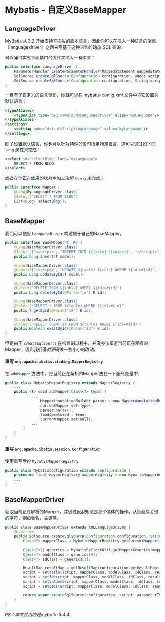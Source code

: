 # Mybatis - 自定义BaseMapper

## LanguageDriver

MyBatis 从 3.2 开始支持可插拔的脚本语言，因此你可以在插入一种语言的驱动（language driver）之后来写基于这种语言的动态 SQL 查询。

可以通过实现下面接口的方式来插入一种语言：

```java
public interface LanguageDriver {
    ParameterHandler createParameterHandler(MappedStatement mappedStatement, Object parameterObject, BoundSql boundSql);
    SqlSource createSqlSource(Configuration configuration, XNode script, Class<?> parameterType);
    SqlSource createSqlSource(Configuration configuration, String script, Class<?> parameterType);
}
```

一旦有了自定义的语言驱动，你就可以在 mybatis-config.xml 文件中将它设置为默认语言：

```xml
<typeAliases>
    <typeAlias type="org.sample.MyLanguageDriver" alias="myLanguage"/>
</typeAliases>
<settings>
    <setting name="defaultScriptingLanguage" value="myLanguage"/>
</settings>
```

除了设置默认语言，你也可以针对特殊的语句指定特定语言，这可以通过如下的 `lang` 属性来完成：

```xml
<select id="selectBlog" lang="myLanguage">
    SELECT * FROM BLOG
</select>
```

或者在你正在使用的映射中加上注解 `@Lang` 来完成：

```java
public interface Mapper {
    @Lang(MyLanguageDriver.class)
    @Select("SELECT * FROM BLOG")
    List<Blog> selectBlog();
}
```

## BaseMapper

我们可以使用 `LanguageDriver` 构建属于自己的BaseMapper。

```java
public interface BaseMapper<T, K> {
    @Lang(BaseMapperDriver.class)
    @Insert({"<script>", "INSERT INTO ${table} ${values}", "</script>"})
    public Long insert(T model);

    @Lang(BaseMapperDriver.class)
    @Update({"<script>", "UPDATE ${table} ${sets} WHERE ${id}=#{id}", "</script>"})
    public Long updateById(T model);

    @Lang(BaseMapperDriver.class)
    @Delete("DELETE FROM ${table} WHERE ${id}=#{id}")
    public Long deleteById(@Param("id") K id);

    @Lang(BaseMapperDriver.class)
    @Select("SELECT * FROM ${table} WHERE ${id}=#{id}")
    public T getById(@Param("id") K id);

    @Lang(BaseMapperDriver.class)
    @Select("SELECT COUNT(1) FROM ${table} WHERE ${id}=#{id}")
    public Boolean existById(@Param("id") K id);
}
```

但是由于 `createSqlSource` 在构建的过程中，并没办法知道当前正在解析的Mapper，因此我们得对源码做一些小小的改动。

#### 重写 `org.apache.ibatis.binding.MapperRegistry`

在 `addMapper` 方法中，把当前正在解析的Mapper放在一下全局变量中。 

```java
public class MybatisMapperRegistry extends MapperRegistry {
    ...
    public <T> void addMapper(Class<T> type) {
            ...
                MapperAnnotationBuilder parser = new MapperAnnotationBuilder(config, type);
                currentMapper.set(type);
                parser.parse();
                loadCompleted = true;
                currentMapper.set(null);
            ...
        }
    }
}
```

#### 重写 `org.apache.ibatis.session.Configuration`

使用重写后的 `MybatisMapperRegistry`

```java
public class MybatisConfiguration extends Configuration {
    protected final MapperRegistry mapperRegistry = new MybatisMapperRegistry(this);
    ...
}
```

## BaseMapperDriver

获取当前正在解析的Mapper，并通过反射知悉是那个实体的操作，从而替换关键的字符，例如表名，主键等。

```java
public class BaseMapperDriver extends XMLLanguageDriver {
    @Override
    public SqlSource createSqlSource(Configuration configuration, String script, Class<?> parameterType) {
        Class<?> mapperClass = MybatisMapperRegistry.getCurrentMapper();

        Class<?>[] generics = MybatisReflectUtil.getMapperGenerics(mapperClass);
        Class<?> modelClass = generics[0];
        Class<?> idClass = generics[1];

        ResultMap resultMap = getResultMap(configuration.getResultMaps(), modelClass);
        script = setTable(script, mapperClass, modelClass, idClass, resultMap);
        script = setId(script, mapperClass, modelClass, idClass, resultMap);
        script = setValues(script, mapperClass, modelClass, idClass, resultMap);
        script = setSets(script, mapperClass, modelClass, idClass, resultMap);

        return super.createSqlSource(configuration, script, parameterType);
    }
}
```

*PS：本文使用的是mybatis-3.4.4*